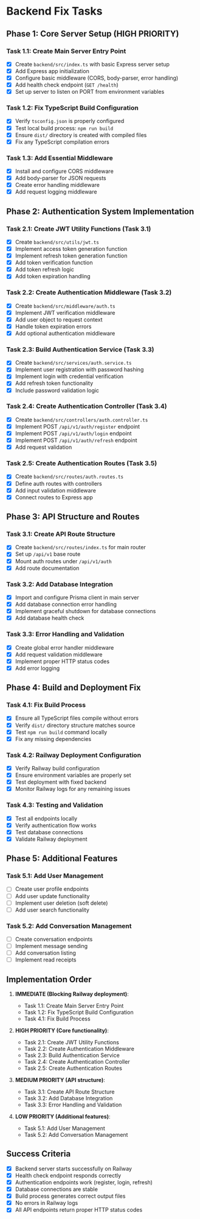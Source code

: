 # Backend Fix Tasks

## Phase 1: Core Server Setup (HIGH PRIORITY)

### Task 1.1: Create Main Server Entry Point
- [x] Create `backend/src/index.ts` with basic Express server setup
- [x] Add Express app initialization
- [x] Configure basic middleware (CORS, body-parser, error handling)
- [x] Add health check endpoint (`GET /health`)
- [x] Set up server to listen on PORT from environment variables

### Task 1.2: Fix TypeScript Build Configuration
- [x] Verify `tsconfig.json` is properly configured
- [x] Test local build process: `npm run build`
- [x] Ensure `dist/` directory is created with compiled files
- [x] Fix any TypeScript compilation errors

### Task 1.3: Add Essential Middleware
- [x] Install and configure CORS middleware
- [x] Add body-parser for JSON requests
- [x] Create error handling middleware
- [x] Add request logging middleware

## Phase 2: Authentication System Implementation

### Task 2.1: Create JWT Utility Functions (Task 3.1)
- [x] Create `backend/src/utils/jwt.ts`
- [x] Implement access token generation function
- [x] Implement refresh token generation function
- [x] Add token verification function
- [x] Add token refresh logic
- [x] Add token expiration handling

### Task 2.2: Create Authentication Middleware (Task 3.2)
- [x] Create `backend/src/middleware/auth.ts`
- [x] Implement JWT verification middleware
- [x] Add user object to request context
- [x] Handle token expiration errors
- [x] Add optional authentication middleware

### Task 2.3: Build Authentication Service (Task 3.3)
- [x] Create `backend/src/services/auth.service.ts`
- [x] Implement user registration with password hashing
- [x] Implement login with credential verification
- [x] Add refresh token functionality
- [x] Include password validation logic

### Task 2.4: Create Authentication Controller (Task 3.4)
- [x] Create `backend/src/controllers/auth.controller.ts`
- [x] Implement POST `/api/v1/auth/register` endpoint
- [x] Implement POST `/api/v1/auth/login` endpoint
- [x] Implement POST `/api/v1/auth/refresh` endpoint
- [x] Add request validation

### Task 2.5: Create Authentication Routes (Task 3.5)
- [x] Create `backend/src/routes/auth.routes.ts`
- [x] Define auth routes with controllers
- [x] Add input validation middleware
- [x] Connect routes to Express app

## Phase 3: API Structure and Routes

### Task 3.1: Create API Route Structure
- [x] Create `backend/src/routes/index.ts` for main router
- [x] Set up `/api/v1` base route
- [x] Mount auth routes under `/api/v1/auth`
- [x] Add route documentation

### Task 3.2: Add Database Integration
- [x] Import and configure Prisma client in main server
- [x] Add database connection error handling
- [x] Implement graceful shutdown for database connections
- [x] Add database health check

### Task 3.3: Error Handling and Validation
- [x] Create global error handler middleware
- [x] Add request validation middleware
- [x] Implement proper HTTP status codes
- [x] Add error logging

## Phase 4: Build and Deployment Fix

### Task 4.1: Fix Build Process
- [x] Ensure all TypeScript files compile without errors
- [x] Verify `dist/` directory structure matches source
- [x] Test `npm run build` command locally
- [x] Fix any missing dependencies

### Task 4.2: Railway Deployment Configuration
- [x] Verify Railway build configuration
- [x] Ensure environment variables are properly set
- [x] Test deployment with fixed backend
- [x] Monitor Railway logs for any remaining issues

### Task 4.3: Testing and Validation
- [x] Test all endpoints locally
- [x] Verify authentication flow works
- [x] Test database connections
- [x] Validate Railway deployment

## Phase 5: Additional Features

### Task 5.1: Add User Management
- [ ] Create user profile endpoints
- [ ] Add user update functionality
- [ ] Implement user deletion (soft delete)
- [ ] Add user search functionality

### Task 5.2: Add Conversation Management
- [ ] Create conversation endpoints
- [ ] Implement message sending
- [ ] Add conversation listing
- [ ] Implement read receipts

## Implementation Order

1. **IMMEDIATE (Blocking Railway deployment)**:
   - Task 1.1: Create Main Server Entry Point
   - Task 1.2: Fix TypeScript Build Configuration
   - Task 4.1: Fix Build Process

2. **HIGH PRIORITY (Core functionality)**:
   - Task 2.1: Create JWT Utility Functions
   - Task 2.2: Create Authentication Middleware
   - Task 2.3: Build Authentication Service
   - Task 2.4: Create Authentication Controller
   - Task 2.5: Create Authentication Routes

3. **MEDIUM PRIORITY (API structure)**:
   - Task 3.1: Create API Route Structure
   - Task 3.2: Add Database Integration
   - Task 3.3: Error Handling and Validation

4. **LOW PRIORITY (Additional features)**:
   - Task 5.1: Add User Management
   - Task 5.2: Add Conversation Management

## Success Criteria

- [x] Backend server starts successfully on Railway
- [x] Health check endpoint responds correctly
- [x] Authentication endpoints work (register, login, refresh)
- [x] Database connections are stable
- [x] Build process generates correct output files
- [x] No errors in Railway logs
- [x] All API endpoints return proper HTTP status codes
